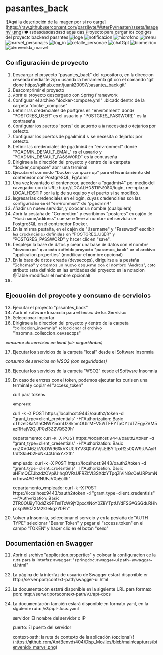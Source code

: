   

# pasantes_back

<span>![</span><span>Aquí la descripción de la imagen por si no carga</span><span>]</span><span>(</span><span>https://raw.githubusercontent.com/parzibyte/WaterPy/master/assets/ImagenV1.png</span><span>)</span>
&#x25CF; asdasdasdasdasd adas das
Proyecto para cargar los códigos del proyecto backend pasantes 
![loge](https://github.com/AndBenvds404/hyperblog/assets/105686446/7fcf3d63-7acf-41af-bb8e-21803ada8a27)
![notificacion](https://github.com/AndBenvds404/hyperblog/assets/105686446/bcb7c84c-d2f1-44fc-b94b-ea3080d9ed14)
![microfono](https://github.com/AndBenvds404/hyperblog/assets/105686446/bfd6a914-c36b-4a49-8678-fae54f42d55c)
![menu](https://github.com/AndBenvds404/hyperblog/assets/105686446/698b7e51-72de-4e9a-ba3f-81e019d4c69d)
![marvel_personajes](https://github.com/AndBenvds404/hyperblog/assets/105686446/7d08f628-ec37-4e0b-b56b-654f2247a711)
![log_in](https://github.com/AndBenvds404/hyperblog/assets/105686446/36f43bd6-cd14-424a-9f73-11b098705e30)
![detalle_personaje](https://github.com/AndBenvds404/hyperblog/assets/105686446/0af86ac6-262a-41d3-896b-ab661cf271e1)
![chatGpt](https://github.com/AndBenvds404/hyperblog/assets/105686446/ae6022e8-41eb-43ba-94cc-11943a0403f0)
![biometrico](https://github.com/AndBenvds404/hyperblog/assets/105686446/115c6998-fb87-4173-8a8b-b00a2fc1a1f3)
![bienvenido_marvel](https://github.com/AndBenvds404/hyperblog/assets/105686446/722556eb-431a-42a2-92a2-96d190fe7bf7)


## Configuración de proyecto
1. Descargar el proyecto "pasantes_back" del repositorio, en la direccion deseada mediante zip o usando la herramienta git con el comando "git clone https://github.com/juank20097/pasantes_back.git"
2. Descomprimir el proyecto
3. Abrir el proyecto descargado con Spring Framework
4. Configurar el archivo "docker-compose.yml" ubicado dentro de la carpeta "docker_compose"
5. Definir las credenciales de postgres en "environment" donde "POSTGRES_USER" es el usuario y "POSTGRES_PASSWORD" es la contraseña
7. Configurar los puertos "ports" de acuerdo a la necesidad o dejarlos por defecto.    
8. Configurar los puertos de pgadmin4 si se necesita o dejarlos por defecto.
9. Definir las credenciales de pgadmin4 en "environment" donde "PGADMIN_DEFAULT_EMAIL" es el usuario y "PGADMIN_DEFAULT_PASSWORD" es la contraseña
10. Dirigirse a la dirección del proyecto y dentro de la cartpeta "docker_compose" abrir una terminal
11. Ejecutar el comando  "Docker compose up" para el levantamiento del contenedor con PostgreSQL, PgAdmin
12. Una vez levantado el contenedor, acceder a "pgadmin4" por medio del navegador con la URL: http://LOCALHOSTIP:5050/login, reemplazar LOCALHOSTIP por la ip de su equipo y el puerto si se modificó.
13. Ingresar las credenciales en el login, cuyas credenciales son las configuradas en el "environment" de "pgadmin4"
14. Añadir un nuevo servidor, y colocar un nombre (cualquiera)
15. Abrir la pestaña de "Connection" y escribimos "postgres" en cajón de "Host name/address" que se refiere al nombre del servicio de PostgreSQL en el contenedor Docker.
16. En la misma pestaña, en el cajón de "Username" y "Password" escribir las credenciales definidas en "POSTGRES_USER" y "POSTGRES_PASSWORD" y hacer clic en "save".
17. Desplejar la base de datos y crear una base de datos con el nombre "devsecops" que esta definido proyecto "pasantes_back" en el archivo "application.properties" (modificar el nombre opcional)
18. En la base de datos creada (devsecops), diriguirse a la pestaña "Schemas" y creamos un nuevo esquema con el nombre "Andres", este atributo esta definido en las entidades del proyecto en la notacion @Table (modificar el nombre opcional)
19. 
## Ejecución del proyecto y consumo de servicios

13. Ejecutar el proyecto "pasantes_back"
14. Abrir el software Insomnia para el testeo de los Servicios
15. Seleccionar importar
16. Dirigirse a la direccion del proyecto y dentro de la carpeta "colleccion_insomnia" seleccionar el archivo "Insomnia_colleccion_devsecops"

*consumo de servicios en local (sin seguridades)*

17. Ejecutar los servicios de la carpeta "local" desde el Software Insomnia

*consumo de servicios en WSO2 (con seguridades)*

18. Ejecutar los servicios de la carpeta "WSO2" desde el Software Insomnia


19. En caso de errores con el token, podemos ejecutar los curls en una terminal y copiar el "access_token"

    curl para tokens
    
    empresa:
    
    curl -k -X POST https://localhost:9443/oauth2/token -d "grant_type=client_credentials" -H"Authorization: Basic dThzeDBaN1hCNWY5cmUzSkpmOUlnMFV5WTFFYTpCYzdTZEgyZVM5azRHajV2QjJPQzl3Z2VQS29h"
    
    departamento:
    curl -k -X POST https://localhost:9443/oauth2/token -d "grant_type=client_credentials" -H"Authorization: Basic dnZXV0J6ZkVQOW96SkVKUGRYV3Q0dVVjUElBYTpoR2s0QW9jUVAyRUdfSk5Fb2FxN3J4Um5YZ2th"
    
    empleado:
    curl -k -X POST https://localhost:9443/oauth2/token -d "grant_type=client_credentials" -H"Authorization: Basic aHFmQ0ZJbzd2OVpiU1hqOVRsUFRZbVl3SXdzYTpqZlViNGdOeURPbmNmTmw4VGFRNUFJV0pEcllh"
    
    departamento_empleado:
    curl -k -X POST https://localhost:9443/oauth2/token -d "grant_type=client_credentials" -H"Authorization: Basic ZTR0OU9yT0drZk9FTmlTcW9jY2pxcXNoY0ZRYTptUVdFSGVGSGduRHhpckpIWGZXM2tGekgzV0Fh" 
    
20. Volver a Insomnia, seleccionar el servicio y en la pestaña de "AUTH TYPE" selecionar "Bearer Token" y pegar el "access_token" en el campo "TOKEN" y hacer clic en el boton "send"
    
## Documentación en Swagger

21. Abrir el archivo "application.properties" y colocar la configuracion de la ruta para la interfaz swagger: "springdoc.swagger-ui.path=/swagger-ui.html"
    
22. La página de la interfaz de usuario de Swagger estará disponible en http://server:port/context-path/swagger-ui.html
    
23. La documentación estará disponible en la siguiente URL para formato json: http://server:port/context-path/v3/api-docs

24. La documentación también estará disponible en formato yaml, en la siguiente ruta: /v3/api-docs.yaml
    
    servidor: El nombre del servidor o IP
    
    puerto: El puerto del servidor
    
    context-path: la ruta de contexto de la aplicación (opcional)
!(https://github.com/AndBenvds404/Disp_Moviles/blob/main/capturas/bienvenido_marvel.png)
